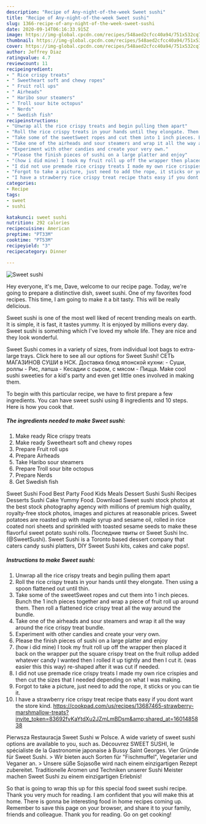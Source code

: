 ```yaml
---
description: "Recipe of Any-night-of-the-week Sweet sushi"
title: "Recipe of Any-night-of-the-week Sweet sushi"
slug: 1366-recipe-of-any-night-of-the-week-sweet-sushi
date: 2020-09-14T06:16:33.915Z
image: https://img-global.cpcdn.com/recipes/548aed2cfcc40a94/751x532cq70/sweet-sushi-recipe-main-photo.jpg
thumbnail: https://img-global.cpcdn.com/recipes/548aed2cfcc40a94/751x532cq70/sweet-sushi-recipe-main-photo.jpg
cover: https://img-global.cpcdn.com/recipes/548aed2cfcc40a94/751x532cq70/sweet-sushi-recipe-main-photo.jpg
author: Jeffrey Diaz
ratingvalue: 4.7
reviewcount: 11
recipeingredient:
- " Rice crispy treats"
- " Sweetheart soft and chewy ropes"
- " Fruit roll ups"
- " Airheads"
- " Haribo sour steamers"
- " Troll sour bite octopus"
- " Nerds"
- " Swedish fish"
recipeinstructions:
- "Unwrap all the rice crispy treats and begin pulling them apart"
- "Roll the rice crispy treats in your hands until they elongate. Then using a spoon flattened out until thin."
- "Take some of the sweetSweet ropes and cut them into 1 inch pieces. Bunch the 1 inch pieces together and wrap a piece of fruit roll up around them. Then roll a flattened rice crispy treat all the way around the bundle."
- "Take one of the airheads and sour steamers and wrap it all the way around the rice crispy treat bundle."
- "Experiment with other candies and create your very own."
- "Please the finish pieces of sushi on a large platter and enjoy"
- "(how i did mine) I took my fruit roll up off the wrapper then placed it back on the wrapper put the square crispy treat on the fruit rollup added whatever candy I wanted then I rolled it up tightly and then I cut it. (was easier this this way) re-shaped after it was cut if needed."
- "I did not use premade rice crispy treats I made my own rice crispies and then cut the sizes that I needed depending on what I was making."
- "Forgot to take a picture, just need to add the rope, it sticks or you can tie it."
- "I have a strawberry rice crispy treat recipe thats easy if you dont want the store kind. https://cookpad.com/us/recipes/13687465-strawberry-marshmallow-treats?invite_token=83692fvKaYtdXu2JZmLmBDsm&amp;shared_at=1601485838"
categories:
- Recipe
tags:
- sweet
- sushi

katakunci: sweet sushi 
nutrition: 292 calories
recipecuisine: American
preptime: "PT33M"
cooktime: "PT53M"
recipeyield: "3"
recipecategory: Dinner

---
```



![Sweet sushi](https://img-global.cpcdn.com/recipes/548aed2cfcc40a94/751x532cq70/sweet-sushi-recipe-main-photo.jpg)

Hey everyone, it's me, Dave, welcome to our recipe page. Today, we're going to prepare a distinctive dish, sweet sushi. One of my favorites food recipes. This time, I am going to make it a bit tasty. This will be really delicious.

Sweet sushi is one of the most well liked of recent trending meals on earth. It is simple, it is fast, it tastes yummy. It is enjoyed by millions every day. Sweet sushi is something which I've loved my whole life. They are nice and they look wonderful.

Sweet Sushi comes in a variety of sizes, from individual loot bags to extra-large trays. Click here to see all our options for Sweet Sushi! СЕТЬ МАГАЗИНОВ СУШИ в НСК. Доставка блюд японской кухни: - Суши, роллы - Рис, лапша - Кесадии с сыром, с мясом - Пицца. Make cool sushi sweeties for a kid&#39;s party and even get little ones involved in making them.


To begin with this particular recipe, we have to first prepare a few ingredients. You can have sweet sushi using 8 ingredients and 10 steps. Here is how you cook that.

<!--inarticleads1-->

##### The ingredients needed to make Sweet sushi:

1. Make ready  Rice crispy treats
1. Make ready  Sweetheart soft and chewy ropes
1. Prepare  Fruit roll ups
1. Prepare  Airheads
1. Take  Haribo sour steamers
1. Prepare  Troll sour bite octopus
1. Prepare  Nerds
1. Get  Swedish fish


Sweet Sushi Food Best Party Food Kids Meals Dessert Sushi Sushi Recipes Desserts Sushi Cake Yummy Food. Download Sweet sushi stock photos at the best stock photography agency with millions of premium high quality, royalty-free stock photos, images and pictures at reasonable prices. Sweet potatoes are roasted up with maple syrup and sesame oil, rolled in rice coated nori sheets and sprinkled with toasted sesame seeds to make these flavorful sweet potato sushi rolls. Последние твиты от Sweet Sushi Inc. (@SweetSushi). Sweet Sushi is a Toronto based dessert company that caters candy sushi platters, DIY Sweet Sushi kits, cakes and cake pops!. 

<!--inarticleads2-->

##### Instructions to make Sweet sushi:

1. Unwrap all the rice crispy treats and begin pulling them apart
1. Roll the rice crispy treats in your hands until they elongate. Then using a spoon flattened out until thin.
1. Take some of the sweetSweet ropes and cut them into 1 inch pieces. Bunch the 1 inch pieces together and wrap a piece of fruit roll up around them. Then roll a flattened rice crispy treat all the way around the bundle.
1. Take one of the airheads and sour steamers and wrap it all the way around the rice crispy treat bundle.
1. Experiment with other candies and create your very own.
1. Please the finish pieces of sushi on a large platter and enjoy
1. (how i did mine) I took my fruit roll up off the wrapper then placed it back on the wrapper put the square crispy treat on the fruit rollup added whatever candy I wanted then I rolled it up tightly and then I cut it. (was easier this this way) re-shaped after it was cut if needed.
1. I did not use premade rice crispy treats I made my own rice crispies and then cut the sizes that I needed depending on what I was making.
1. Forgot to take a picture, just need to add the rope, it sticks or you can tie it.
1. I have a strawberry rice crispy treat recipe thats easy if you dont want the store kind. https://cookpad.com/us/recipes/13687465-strawberry-marshmallow-treats?invite_token=83692fvKaYtdXu2JZmLmBDsm&amp;shared_at=1601485838


Pierwsza Restauracja Sweet Sushi w Polsce. A wide variety of sweet sushi options are available to you, such as. Découvrez SWEET SUSHI, le spécialiste de la Gastronomie japonaise à Bussy Saint Georges. Vier Gründe für Sweet Sushi. &gt; Wir bieten auch Sorten für &#34;Fischmuffel&#34;, Vegetarier und Veganer an. &gt; Unsere süße Sojasoße wird nach einem einzigartigen Rezept zubereitet. Traditionelle Aromen und Techniken unserer Sushi Meister machen Sweet Sushi zu einem einzigartigen Erlebnis! 

So that is going to wrap this up for this special food sweet sushi recipe. Thank you very much for reading. I am confident that you will make this at home. There is gonna be interesting food in home recipes coming up. Remember to save this page on your browser, and share it to your family, friends and colleague. Thank you for reading. Go on get cooking!
